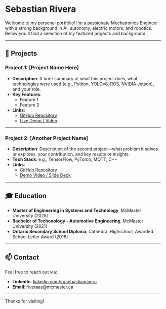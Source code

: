 # Sebastian Rivera 

Welcome to my personal portfolio! I'm a passionate Mechatronics Engineer with a strong background in AI, autonomy, electric motors, and robotics. Below you'll find a selection of my featured projects and background.

---

## 🚀 Projects

### Project 1: [Project Name Here]
- **Description**: A brief summary of what this project does, what technologies were used (e.g., Python, YOLOv8, ROS, NVIDIA Jetson), and your role.
- **Key Features**:
  - Feature 1
  - Feature 2
- **Links**:
  - [GitHub Repository](#)
  - [Live Demo / Video](#)

---

### Project 2: [Another Project Name]
- **Description**: Description of the second project—what problem it solves or explores, your contribution, and key results or insights.
- **Tech Stack**: e.g., TensorFlow, PyTorch, MQTT, C++
- **Links**:
  - [GitHub Repository](#)
  - [Demo Video / Slide Deck](#)

---

## 🎓 Education

- **Master of Engineering in Systems and Technology**, McMaster University (2025)
- **Bachelor of Techonology - Automotive Engineering**, McMaster University (2021)
- **Ontario Secondary School Diploma**, Cathedral Highschool, Awarded School Letter Award (2016)

---

## 📫 Contact

Feel free to reach out via:
- **LinkedIn**: [linkedin.com/in/sebastianrivera](#)
- **Email**: [riveraas@mcmaster.ca](#)

---

Thanks for visiting!
